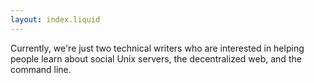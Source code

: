 ```yaml
---
layout: index.liquid
---
```


Currently, we're just two technical writers who are interested in helping people
learn about social Unix servers, the decentralized web, and the command line.

